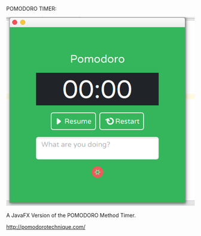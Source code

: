 POMODORO TIMER:

![alt tag](https://raw.githubusercontent.com/gohv/PomodoroTimer/e7b643d20df4996ca5ce9179e3902e55b9563c14/pomodoroCUT.png)

A JavaFX Version of the POMODORO Method Timer.

http://pomodorotechnique.com/
